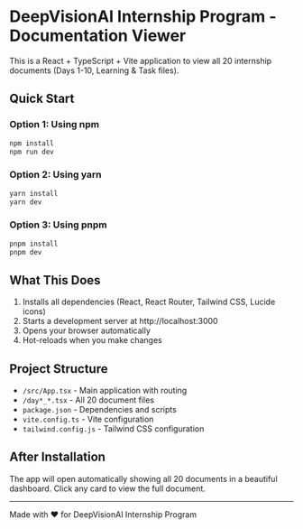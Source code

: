 # DeepVisionAI Internship Program - Documentation Viewer

This is a React + TypeScript + Vite application to view all 20 internship documents (Days 1-10, Learning & Task files).

## Quick Start

### Option 1: Using npm
```powershell
npm install
npm run dev
```

### Option 2: Using yarn
```powershell
yarn install
yarn dev
```

### Option 3: Using pnpm
```powershell
pnpm install
pnpm dev
```

## What This Does

1. Installs all dependencies (React, React Router, Tailwind CSS, Lucide icons)
2. Starts a development server at http://localhost:3000
3. Opens your browser automatically
4. Hot-reloads when you make changes

## Project Structure

- `/src/App.tsx` - Main application with routing
- `/day*_*.tsx` - All 20 document files
- `package.json` - Dependencies and scripts
- `vite.config.ts` - Vite configuration
- `tailwind.config.js` - Tailwind CSS configuration

## After Installation

The app will open automatically showing all 20 documents in a beautiful dashboard. Click any card to view the full document.

---

Made with ❤️ for DeepVisionAI Internship Program
